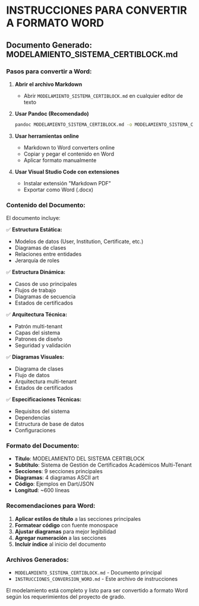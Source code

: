 # INSTRUCCIONES PARA CONVERTIR A FORMATO WORD

## Documento Generado: MODELAMIENTO_SISTEMA_CERTIBLOCK.md

### Pasos para convertir a Word:

1. **Abrir el archivo Markdown**
   - Abrir `MODELAMIENTO_SISTEMA_CERTIBLOCK.md` en cualquier editor de texto

2. **Usar Pandoc (Recomendado)**
   ```bash
   pandoc MODELAMIENTO_SISTEMA_CERTIBLOCK.md -o MODELAMIENTO_SISTEMA_CERTIBLOCK.docx
   ```

3. **Usar herramientas online**
   - Markdown to Word converters online
   - Copiar y pegar el contenido en Word
   - Aplicar formato manualmente

4. **Usar Visual Studio Code con extensiones**
   - Instalar extensión "Markdown PDF"
   - Exportar como Word (.docx)

### Contenido del Documento:

El documento incluye:

✅ **Estructura Estática:**
- Modelos de datos (User, Institution, Certificate, etc.)
- Diagramas de clases
- Relaciones entre entidades
- Jerarquía de roles

✅ **Estructura Dinámica:**
- Casos de uso principales
- Flujos de trabajo
- Diagramas de secuencia
- Estados de certificados

✅ **Arquitectura Técnica:**
- Patrón multi-tenant
- Capas del sistema
- Patrones de diseño
- Seguridad y validación

✅ **Diagramas Visuales:**
- Diagrama de clases
- Flujo de datos
- Arquitectura multi-tenant
- Estados de certificados

✅ **Especificaciones Técnicas:**
- Requisitos del sistema
- Dependencias
- Estructura de base de datos
- Configuraciones

### Formato del Documento:

- **Título**: MODELAMIENTO DEL SISTEMA CERTIBLOCK
- **Subtítulo**: Sistema de Gestión de Certificados Académicos Multi-Tenant
- **Secciones**: 9 secciones principales
- **Diagramas**: 4 diagramas ASCII art
- **Código**: Ejemplos en Dart/JSON
- **Longitud**: ~600 líneas

### Recomendaciones para Word:

1. **Aplicar estilos de título** a las secciones principales
2. **Formatear código** con fuente monospace
3. **Ajustar diagramas** para mejor legibilidad
4. **Agregar numeración** a las secciones
5. **Incluir índice** al inicio del documento

### Archivos Generados:

- `MODELAMIENTO_SISTEMA_CERTIBLOCK.md` - Documento principal
- `INSTRUCCIONES_CONVERSION_WORD.md` - Este archivo de instrucciones

El modelamiento está completo y listo para ser convertido a formato Word según los requerimientos del proyecto de grado.
